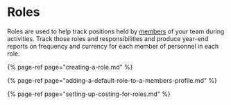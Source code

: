# Roles

Roles are used to help track positions held by [members](../untitled/) of your team during activities. Track those roles and responsibilities and produce year-end reports on frequency and currency for each member of personnel in each role.

{% page-ref page="creating-a-role.md" %}

{% page-ref page="adding-a-default-role-to-a-members-profile.md" %}

{% page-ref page="setting-up-costing-for-roles.md" %}



